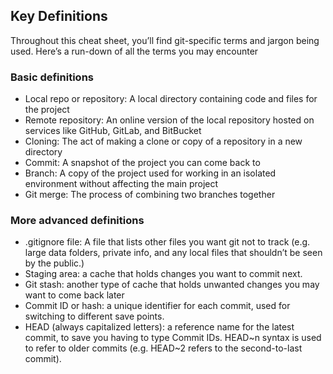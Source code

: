 ## Key Definitions
Throughout this cheat sheet, you’ll find git-specific terms and jargon being used. Here’s a run-down of all the terms you may encounter

### Basic definitions
- Local repo or repository: A local directory containing code and files for the project
- Remote repository: An online version of the local repository hosted on services like GitHub, GitLab, and BitBucket
- Cloning: The act of making a clone or copy of a repository in a new directory
- Commit: A snapshot of the project you can come back to
- Branch: A copy of the project used for working in an isolated environment without affecting the main project
- Git merge: The process of combining two branches together

### More advanced definitions
- .gitignore file: A file that lists other files you want git not to track (e.g. large data folders, private info, and any local files that shouldn’t be seen by the public.)
- Staging area: a cache that holds changes you want to commit next.
- Git stash: another type of cache that holds unwanted changes you may want to come back later
- Commit ID or hash: a unique identifier for each commit, used for switching to different save points.
- HEAD (always capitalized letters): a reference name for the latest commit, to save you having to type Commit IDs. HEAD~n syntax is used to refer to older commits (e.g. HEAD~2 refers to the second-to-last commit).
